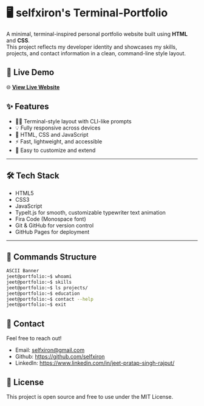 # 🖥️ selfxiron's Terminal-Portfolio

A minimal, terminal-inspired personal portfolio website built using **HTML** and **CSS**.  
This project reflects my developer identity and showcases my skills, projects, and contact information in a clean, command-line style layout.

## 🚀 Live Demo

🌐 **[View Live Website](https://selfxiron.github.io/portfolio/)**

## ✨ Features

- 🧑‍💻 Terminal-style layout with CLI-like prompts  
- 💡 Fully responsive across devices  
- 🎨 HTML, CSS and JavaScript 
- ⚡ Fast, lightweight, and accessible  
- 📄 Easy to customize and extend

---

## 🛠️ Tech Stack

- HTML5
- CSS3
- JavaScript
- TypeIt.js for smooth, customizable typewriter text animation
- Fira Code (Monospace font)
- Git & GitHub for version control
- GitHub Pages for deployment

---

## 📌 Commands Structure

```bash
ASCII Banner
jeet@portfolio:~$ whoami
jeet@portfolio:~$ skills
jeet@portfolio:~$ ls projects/
jeet@portfolio:~$ education
jeet@portfolio:~$ contact --help
jeet@portfolio:~$ exit
```

## 📧 Contact
Feel free to reach out!

- Email: selfxiron@gmail.com
- Github: https://github.com/selfxiron
- LinkedIn: https://www.linkedin.com/in/jeet-pratap-singh-rajput/

## 📜 License
This project is open source and free to use under the MIT License.